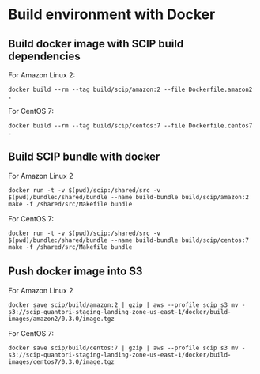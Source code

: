 # Build environment with Docker


## Build docker image with SCIP build dependencies

For Amazon Linux 2:

    docker build --rm --tag build/scip/amazon:2 --file Dockerfile.amazon2 .

For CentOS 7:

    docker build --rm --tag build/scip/centos:7 --file Dockerfile.centos7 .


## Build SCIP bundle with docker

For Amazon Linux 2

    docker run -t -v $(pwd)/scip:/shared/src -v $(pwd)/bundle:/shared/bundle --name build-bundle build/scip/amazon:2 make -f /shared/src/Makefile bundle

For CentOS 7:

    docker run -t -v $(pwd)/scip:/shared/src -v $(pwd)/bundle:/shared/bundle --name build-bundle build/scip/centos:7 make -f /shared/src/Makefile bundle

## Push docker image into S3

For Amazon Linux 2 

    docker save scip/build/amazon:2 | gzip | aws --profile scip s3 mv - s3://scip-quantori-staging-landing-zone-us-east-1/docker/build-images/amazon2/0.3.0/image.tgz

For CentOS 7:

    docker save scip/build/centos:7 | gzip | aws --profile scip s3 mv - s3://scip-quantori-staging-landing-zone-us-east-1/docker/build-images/centos7/0.3.0/image.tgz
